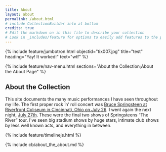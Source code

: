 ```yaml
---
title: About
layout: about
permalink: /about.html
# include CollectionBuilder info at bottom
credits: true
# Edit the markdown on in this file to describe your collection
# Look in _includes/feature for options to easily add features to the page
---
```


{% include feature/jumbotron.html objectid="tix007.jpg" title="test" heading="Yay! It worked!" text="wtf" %}

{% include feature/nav-menu.html sections="About the Collection;About the About Page" %}

## About the Collection

This site documents the many music performances I have seen throughout my life. The first proper rock ’n’ roll concert was [Bruce Springsteen at Riverfront Coliseum in Cincinnati, Ohio on July 26](https://jawalsh.github.io/rock-show/item.html?id=tix019). I went again the next night, [July 27th](https://jawalsh.github.io/rock-show/item.html?id=tix045). These were the final two shows of Springsteens “The River” tour. I've seen big stadium shows by huge stars, intimate club shows by less well known acts, and everything in between. 

{% include feature/timelinejs.html %}

<!-- IMPORTANT!!! DELETE this comment and the include below when you are finished editing this page for your collection. The include below introduces about page features. They will show up on your collection's about page until you delete it.  -->
{% include cb/about_the_about.md %} 
